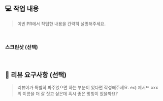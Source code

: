 ## 💻 작업 내용

> 이번 PR에서 작업한 내용을 간략히 설명해주세요.

<br/>

### 스크린샷 (선택)

<br/>

## 💬 리뷰 요구사항 (선택)

> 리뷰어가 특별히 봐주었으면 하는 부분이 있다면 작성해주세요.
> ex) 메서드 xxx의 이름을 더 잘 짓고 싶은데 혹시 좋은 명칭이 있을까요?
